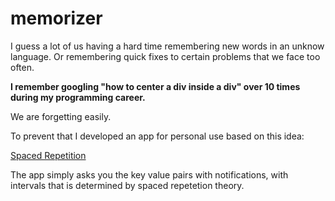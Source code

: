 # memorizer

I guess a lot of us having a hard time remembering new words in an unknow language.
Or remembering quick fixes to certain problems that we face too often. 

**I remember googling "how to center a div inside a div" over 10 times during my programming career.**

We are forgetting easily.

To prevent that I developed an app for personal use based on this idea:

[Spaced Repetition](https://en.wikipedia.org/wiki/Spaced_repetition)

The app simply asks you the key value pairs with notifications, with intervals that is determined by spaced repetetion theory.



